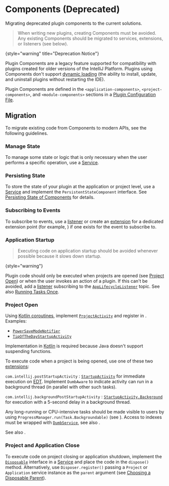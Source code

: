 <!-- Copyright 2000-2025 JetBrains s.r.o. and contributors. Use of this source code is governed by the Apache 2.0 license. -->

# Components (Deprecated)
<primary-label ref="Deprecated"/>

<link-summary>Migrating deprecated plugin components to the current solutions.</link-summary>

> When writing new plugins, creating Components must be avoided.
> Any existing Components should be migrated to services, extensions, or listeners (see below).
>
{style="warning" title="Deprecation Notice"}

Plugin Components are a legacy feature supported for compatibility with plugins created for older versions of the IntelliJ Platform.
Plugins using Components don't support [dynamic loading](dynamic_plugins.md) (the ability to install, update, and uninstall plugins without restarting the IDE).

Plugin Components are defined in the `<application-components>`, `<project-components>`, and `<module-components>` sections in a [Plugin Configuration File](plugin_configuration_file.md).

## Migration

To migrate existing code from Components to modern APIs, see the following guidelines.

### Manage State

To manage some state or logic that is only necessary when the user performs a specific operation, use a [Service](plugin_services.md).

### Persisting State

To store the state of your plugin at the application or project level, use a [Service](plugin_services.md) and implement the `PersistentStateComponent` interface.
See [Persisting State of Components](persisting_state_of_components.md) for details.

### Subscribing to Events

To subscribe to events, use a [listener](plugin_listeners.md) or create an [extension](plugin_extensions.md) for a dedicated extension point
(for example, <include from="snippets.topic" element-id="epLink"><var name="ep" value="com.intellij.editorFactoryListener"/></include>) if one exists for the event to subscribe to.

### Application Startup

> Executing code on application startup should be avoided whenever possible because it slows down startup.
>
{style="warning"}

Plugin code should only be executed when projects are opened (see [Project Open](#project-open)) or when the user invokes an action of a plugin.
If this can't be avoided, add a [listener](plugin_listeners.md) subscribing to the [`AppLifecycleListener`](%gh-ic%/platform/ide-core/src/com/intellij/ide/AppLifecycleListener.java) topic.
See also [Running Tasks Once](ide_infrastructure.md#running-tasks-once).

### Project Open

<tabs>

<tab title="2023.1 and later">

Using [Kotlin coroutines](kotlin_coroutines.md), implement [`ProjectActivity`](%gh-ic%/platform/core-api/src/com/intellij/openapi/startup/StartupActivity.kt) and register in <include from="snippets.topic" element-id="ep"><var name="ep" value="com.intellij.postStartupActivity"/></include>.
Examples:
- [`PowerSaveModeNotifier`](%gh-ic%/platform/lang-impl/src/com/intellij/ide/actions/PowerSaveModeNotifier.kt)
- [`TipOfTheDayStartupActivity`](%gh-ic%/platform/tips-of-the-day/src/com/intellij/ide/TipOfTheDayStartupActivity.kt)

Implementation in [Kotlin](using_kotlin.md) is required because Java doesn't support suspending functions.

</tab>

<tab title="Pre-2023.1">

To execute code when a project is being opened, use one of these two [extensions](plugin_extensions.md):

`com.intellij.postStartupActivity`
: [`StartupActivity`](%gh-ic%/platform/core-api/src/com/intellij/openapi/startup/StartupActivity.kt) for immediate execution on [EDT](threading_model.md).
Implement `DumbAware` to indicate activity can run in a background thread (in parallel with other such tasks).

`com.intellij.backgroundPostStartupActivity`
: [`StartupActivity.Background`](%gh-ic%/platform/core-api/src/com/intellij/openapi/startup/StartupActivity.kt) for execution with a 5-second delay in a background thread.

Any long-running or CPU-intensive tasks should be made visible to users by using `ProgressManager.run(Task.Backgroundable)` (see [](background_processes.md)).
Access to indexes must be wrapped with [`DumbService`](indexing_and_psi_stubs.md#dumb-mode), see also [](threading_model.md).

See also [](ide_infrastructure.md#running-tasks-once).

</tab>

</tabs>

### Project and Application Close

To execute code on project closing or application shutdown, implement the [`Disposable`](%gh-ic%/platform/util/src/com/intellij/openapi/Disposable.java) interface in a [Service](plugin_services.md) and place the code in the `dispose()` method.
Alternatively, use `Disposer.register()` passing a `Project` or `Application` service instance as the `parent` argument (see [Choosing a Disposable Parent](disposers.md#choosing-a-disposable-parent)).
